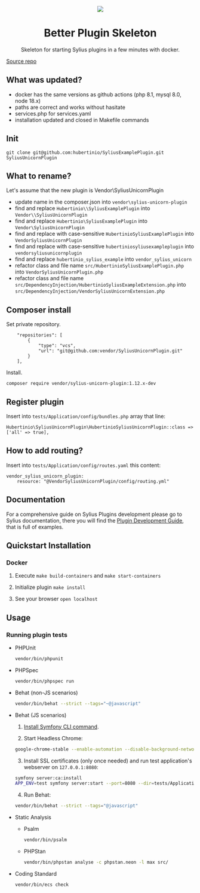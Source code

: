 <p align="center">
    <a href="https://sylius.com" target="_blank">
        <img src="https://demo.sylius.com/assets/shop/img/logo.png" />
    </a>
</p>

<h1 align="center">Better Plugin Skeleton</h1>

<p align="center">Skeleton for starting Sylius plugins in a few minutes with docker.</p>

[Source repo](https://github.com/Sylius/PluginSkeleton/)

## What was updated?

* docker has the same versions as github actions (php 8.1, mysql 8.0, node 18.x)
* paths are correct and works without hasitate
* services.php for services.yaml
* installation updated and closed in Makefile commands

## Init

```
git clone git@github.com:hubertinio/SyliusExamplePlugin.git SyliusUnicornPlugin
```

## What to rename?

Let's assume that the new plugin is Vendor\SyliusUnicornPlugin

- update name in the composer.json into `vendor\sylius-unicorn-plugin`
- find and replace `Hubertinio\\SyliusExamplePlugin` into `Vendor\\SyliusUnicornPlugin`
- find and replace `Hubertinio\SyliusExamplePlugin` into `Vendor\SyliusUnicornPlugin`
- find and replace with case-sensitive `HubertinioSyliusExamplePlugin` into `VendorSyliusUnicornPlugin`
- find and replace with case-sensitive `hubertiniosyliusexampleplugin` into `vendorsyliusunicornplugin`
- find and replace `hubertinio_sylius_example` into `vendor_sylius_unicorn`
- refactor class and file name `src/HubertinioSyliusExamplePlugin.php` into `VendorSyliusUnicornPlugin.php` 
- refactor class and file name `src/DependencyInjection/HubertinioSyliusExampleExtension.php` into `src/DependencyInjection/VendorSyliusUnicornExtension.php`


## Composer install

Set private repository.

```
    "repositories": [
        {
            "type": "vcs",
            "url": "git@github.com:vendor/SyliusUnicornPlugin.git"
        }
    ],
```

Install.

```
composer require vendor/sylius-unicorn-plugin:1.12.x-dev
```


## Register plugin

Insert into `tests/Application/config/bundles.php` array that line:

```
Hubertinio\SyliusUnicornPlugin\HubertinioSyliusUnicornPlugin::class => ['all' => true],
```

## How to add routing?

Insert into `tests/Application/config/routes.yaml` this content:

```
vendor_sylius_unicorn_plugin:
    resource: "@VendorSyliusUnicornPlugin/config/routing.yml"
```

## Documentation

For a comprehensive guide on Sylius Plugins development please go to Sylius documentation,
there you will find the <a href="https://docs.sylius.com/en/latest/plugin-development-guide/index.html">Plugin Development Guide</a>, that is full of examples.

## Quickstart Installation

### Docker

1. Execute `make build-containers` and `make start-containers`

2. Initialize plugin `make install`

3. See your browser `open localhost`

## Usage

### Running plugin tests

  - PHPUnit

    ```bash
    vendor/bin/phpunit
    ```

  - PHPSpec

    ```bash
    vendor/bin/phpspec run
    ```

  - Behat (non-JS scenarios)

    ```bash
    vendor/bin/behat --strict --tags="~@javascript"
    ```

  - Behat (JS scenarios)
 
    1. [Install Symfony CLI command](https://symfony.com/download).
 
    2. Start Headless Chrome:
    
      ```bash
      google-chrome-stable --enable-automation --disable-background-networking --no-default-browser-check --no-first-run --disable-popup-blocking --disable-default-apps --allow-insecure-localhost --disable-translate --disable-extensions --no-sandbox --enable-features=Metal --headless --remote-debugging-port=9222 --window-size=2880,1800 --proxy-server='direct://' --proxy-bypass-list='*' http://127.0.0.1
      ```
    
    3. Install SSL certificates (only once needed) and run test application's webserver on `127.0.0.1:8080`:
    
      ```bash
      symfony server:ca:install
      APP_ENV=test symfony server:start --port=8080 --dir=tests/Application/public --daemon
      ```
    
    4. Run Behat:
    
      ```bash
      vendor/bin/behat --strict --tags="@javascript"
      ```
    
  - Static Analysis
  
    - Psalm
    
      ```bash
      vendor/bin/psalm
      ```
      
    - PHPStan
    
      ```bash
      vendor/bin/phpstan analyse -c phpstan.neon -l max src/  
      ```

  - Coding Standard
  
    ```bash
    vendor/bin/ecs check
    ```

